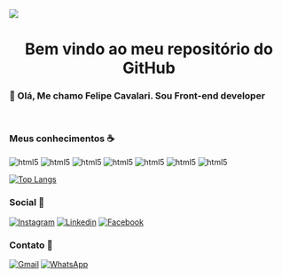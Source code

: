 <img src='https://img.shields.io/badge/GitHub-100000?style=for-the-badge&logo=github&logoColor=white'>


<h1 align='center'> Bem vindo ao meu repositório do GitHub </h1>


<h3> 🤙 Olá, Me chamo Felipe Cavalari. Sou Front-end developer</h3> 



<br>

<h3> Meus conhecimentos ☕ </h3>

<div style="display: inline-block">
    <img align="center" alt="html5" src="https://img.shields.io/badge/HTML5-E34F26?style=for-the-badge&logo=html5&logoColor=white">
    <img align="center" alt="html5" src="https://img.shields.io/badge/CSS3-1572B6?style=for-the-badge&logo=css3&logoColor=white">
    <img align="center" alt="html5" src="https://img.shields.io/badge/Python-3776AB?style=for-the-badge&logo=python&logoColor=white">
    <img align="center" alt="html5" src="https://img.shields.io/badge/Node.js-43853D?style=for-the-badge&logo=node.js&logoColor=white">
    <img align="center" alt="html5" src="https://img.shields.io/badge/Microsoft_SQL_Server-CC2927?style=for-the-badge&logo=microsoft-sql-server&logoColor=white">
    <img align="center" alt="html5" src="https://img.shields.io/badge/Linux-E34F26?style=for-the-badge&logo=linux&logoColor=black">
     <img align="center" alt="html5" src="https://img.shields.io/badge/WordPress-006E93?style=for-the-badge&logo=wordpress&logoColor=white">
    
  
</div>

<br>

[![Top Langs](https://github-readme-stats.vercel.app/api/top-langs/?username=Felipe-Cavalari&layout=compact)](https://github.com/Felipe-Cavalari)

<h3> Social 🥂 </h3>


  [![Instagram](https://img.shields.io/badge/Instagram-E4405F?style=for-the-badge&logo=instagram&logoColor=white)](https://www.instagram.com/cavalari67/)
  [![Linkedin](https://img.shields.io/badge/LinkedIn-0077B5?style=for-the-badge&logo=linkedin&logoColor=white
)](https://www.linkedin.com/in/felipe-cavalari-551795219/)
  [![Facebook](https://img.shields.io/badge/Facebook-1877F2?style=for-the-badge&logo=facebook&logoColor=white)](https://www.facebook.com/fefecpb.cavalari)

<h3> Contato 📱 </h3>

[![Gmail](https://img.shields.io/badge/Gmail-D14836?style=for-the-badge&logo=gmail&logoColor=white
)](mailto:fecavalaridev@gmail.com)
[![WhatsApp](https://img.shields.io/badge/WhatsApp-25D366?style=for-the-badge&logo=whatsapp&logoColor=white)](https://api.whatsapp.com/send?phone=55%2011981937472)


